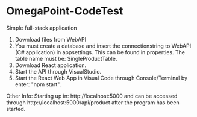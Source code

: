 # OmegaPoint-CodeTest
Simple full-stack application
1. Download files from WebAPI
2. You must create a database and insert the connectionstring to WebAPI (C# application) in appsettings. This can be found in properties. The table name must be: SingleProductTable.
3. Download React application.
4. Start the API through VisualStudio.
5. Start the React Web App in Visual Code through Console/Terminal by enter: "npm start".


Other Info:
Starting up in: http://localhost:5000 and can be accessed through http://localhost:5000/api/product after the program has been started.


